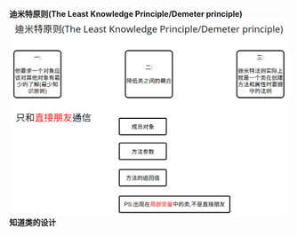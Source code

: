 **迪米特原则(The Least Knowledge Principle/Demeter principle)**
![](https://github.com/Yuriumi/ProgrammingIdeas/blob/main/3.DesignPrinciples/Other/Pasted%20image%2020221126152322.png)
**知道类的设计**
